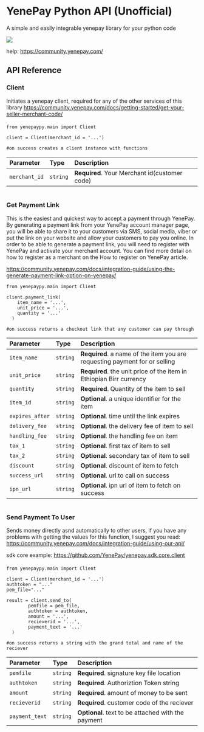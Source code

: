 
# YenePay Python API (Unofficial)

A simple and easily integrable yenepay library for your python code

![](https://yenepay.com/images/logo.png "")

help: https://community.yenepay.com/
## API Reference

### Client
Initiates a yenepay client, required for any of the other services of this library
https://community.yenepay.com/docs/getting-started/get-your-seller-merchant-code/
####
```
from yenepaypy.main import Client

client = Client(merchant_id = '...')

#on success creates a client instance with functions
```


| Parameter | Type     | Description                |
| :-------- | :------- | :------------------------- |
| `merchant_id` | `string` | **Required**. Your Merchant id(customer code) |

# 
### Get Payment Link

This is the easiest and quickest way to accept a payment through YenePay. By generating a payment link from your YenePay account manager page, you will be able to share it to your customers via SMS, social media, viber or put the link on your website and allow your customers to pay you online. In order to be able to generate a payment link, you will need to register with YenePay and activate your merchant account. You can find more detail on how to register as a merchant on the How to register on YenePay article.

https://community.yenepay.com/docs/integration-guide/using-the-generate-payment-link-option-on-yenepay/

```
from yenepaypy.main import Client

client.payment_link(
	item_name = '...',
	unit_price = '...',
	quantity = '...'
  )
 
#on success returns a checkout link that any customer can pay through
```
| Parameter | Type     | Description                       |
| :-------- | :------- | :-------------------------------- |
| `item_name`      | `string` | **Required**. a name of the item you are requesting payment for or selling|
| `unit_price`      | `string` | **Required**. the unit price of the item in Ethiopian Birr currency |
| `quantity`      | `string` | **Required**. Quantity of the item to sell|
| `item_id`      | `string` | **Optional**. a unique identifier for the item |
| `expires_after`      | `string` | **Optional**. time until the link expires|
| `delivery_fee`      | `string` | **Optional**. the delivery fee of item to sell|
| `handling_fee`      | `string` | **Optional**. the handling fee on item |
| `tax_1`      | `string` | **Optional**. first tax of item to sell |
| `tax_2`      | `string` | **Optional**. secondary tax of item to sell |
| `discount`      | `string` | **Optional**. discount of item to fetch |
| `success_url`      | `string` | **Optional**. url to call on success|
| `ipn_url`      | `string` | **Optional**. ipn url of item to fetch on success |

# 
### Send Payment To User
Sends money directly asnd automatically to other users, if you have any problems with getting the values for this function, I suggest you read: https://community.yenepay.com/docs/integration-guide/using-our-api/

sdk core example:
https://github.com/YenePay/yenepay.sdk.core.client
####
```
from yenepaypy.main import Client

client = Client(merchant_id = '...')
authtoken = "..."
pem_file="..." 

result = client.send_to(
        pemfile = pem_file,
        authtoken = authtoken,
        amount = '...',
        recieverid = '...',
        payment_text = '...'
  )
    
#on success returns a string with the grand total and name of the reciever 
```

| Parameter | Type     | Description                       |
| :-------- | :------- | :-------------------------------- |
| `pemfile `      | `string` | **Required**. signature key file location  |
| `authtoken`      | `string` | **Required**. Authoriztion Token string |
| `amount`      | `string` | **Required**. amount of money to be sent |
| `recieverid`      | `string` | **Required**. customer code of the reciever |
| `payment_text`      | `string` | **Optional**. text to be attached with the payment |
